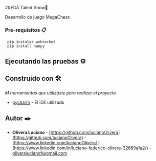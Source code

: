 ##EDA Talent Show🚀

Desarrollo de juego MegaChess

### Pre-requisitos 📋

```
 pip instalar websocket
 pip install numpy 
```


## Ejecutando las pruebas ⚙️


## Construido con 🛠️

_M herramientas que utilizaste para realizar el proyecto_

* [pycharm](https://www.jetbrains.com/es-es/pycharm/) - El IDE utilizado



## Autor ✒️

* **Olivera Luciano** - [https://github.com/lucianoOlivera](https://github.com/lucianoOlivera)
                      -[https://www.linkedin.com/lucianoOlivera/](https://www.linkedin.com/in/luciano-federico-olivera-32689a1a2/)
                      -[oliveralucianof@gmail.com]()
